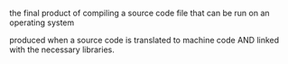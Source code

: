 the final product of compiling a source code file that can be run on an operating system

produced when a source code is translated to machine code AND linked with the necessary libraries.